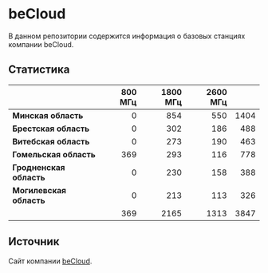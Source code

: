 # beCloud
В данном репозитории содержится информация о базовых станциях компании beCloud.

## Статистика
&nbsp; | 800 МГц | 1800 МГц | 2600 МГц | &nbsp;
:--- | ---: | ---: | ---: | ---:
**Минская область** | 0 | 854 | 550 | 1404
**Брестская область** | 0 | 302 | 186 | 488
**Витебская область** | 0 | 273 | 190 | 463
**Гомельская область** | 369 | 293 | 116 | 778
**Гродненская область** | 0 |  230 | 158 | 388
**Могилевская область** | 0 | 213 | 113 | 326
&nbsp; | 369 |  2165 | 1313 | 3847

## Источник
Сайт компании [beCloud](https://becloud.by/customers/ob-lte-advanced).